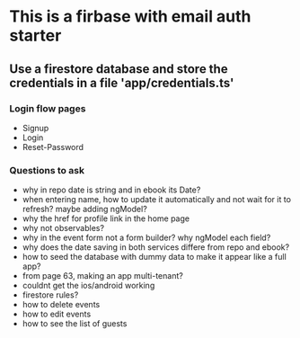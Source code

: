 # This is a firbase with email auth starter
## Use a firestore database and store the credentials in a file 'app/credentials.ts'

### Login flow pages
- Signup
- Login
- Reset-Password

### Questions to ask

- why in repo date is string and in ebook its Date?
- when entering name, how to update it automatically and not wait for it to refresh? maybe adding ngModel?
- why the href for profile link in the home page
- why not observables?
- why in the event form not a form builder? why ngModel each field?
- why does the date saving in both services differe from repo and ebook?
- how to seed the database with dummy data to make it appear like a full app?
- from page 63, making an app multi-tenant?
- couldnt get the ios/android working
- firestore rules?
- how to delete events
- how to edit events
- how to see the list of guests

